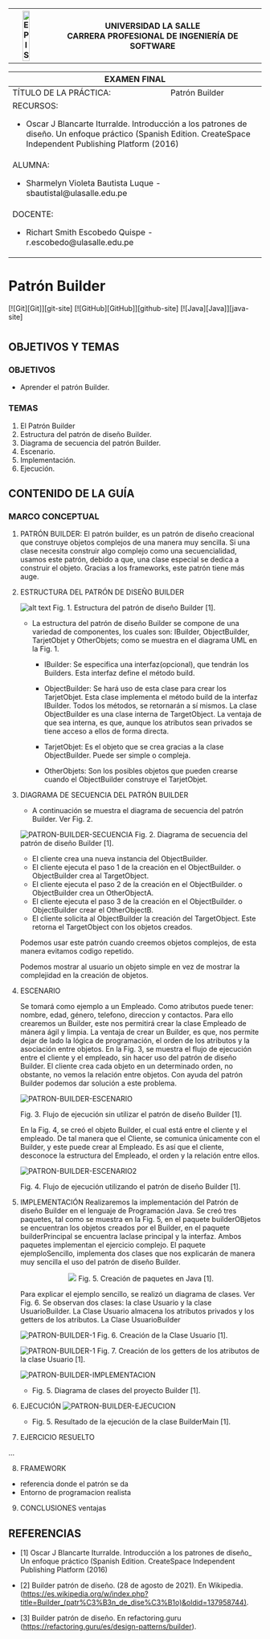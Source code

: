 <div align="center">
<table>
    <theader>
        <tr>
            <th><img src="https://github.com/rescobedoulasalle/git_github/blob/main/ulasalle.png?raw=true" alt="EPIS" style="width:50%; height:auto"/></th>
            <th>
                <span style="font-weight:bold;">UNIVERSIDAD LA SALLE</span><br />
                <span style="font-weight:bold;">CARRERA PROFESIONAL DE INGENIERÍA DE SOFTWARE</span>
            </th>            
        </tr>
    </theader>
    
</table>
</div>
 
<table>
   <theader>
       <tr><th colspan="2">EXAMEN FINAL</th></tr>
    </theader>
<tbody>  

<tr><td>TÍTULO DE LA PRÁCTICA:</td><td>Patrón Builder</td></tr>
<tr><td colspan="2">RECURSOS:
    <ul>
    <li>Oscar J Blancarte Iturralde. Introducción a los patrones de diseño. Un enfoque práctico (Spanish Edition. CreateSpace Independent Publishing Platform (2016)</li>
    </ul>
</td>
</<tr>
<tr><td colspan="2">ALUMNA:
    <ul>
        <li>Sharmelyn Violeta Bautista Luque - sbautistal@ulasalle.edu.pe</li>
    </ul>
</td>
</<tr>


<tr>
<tr><td colspan="2">DOCENTE:
    <ul>
        <li>Richart Smith Escobedo Quispe  - r.escobedo@ulasalle.edu.pe</li>
    </ul>
</td>
</<tr>
</tdbody>
</table>

# Patrón Builder
 
[![Git][Git]][git-site]
[![GitHub][GitHub]][github-site]
[![Java][Java]][java-site]

#

## OBJETIVOS Y TEMAS

### OBJETIVOS
- Aprender el patrón Builder.

### TEMAS
1.  El Patrón Builder
2.  Estructura del patrón de diseño Builder.
3.  Diagrama de secuencia del patrón Builder.
4.  Escenario.
5.  Implementación.
6.  Ejecución.

## CONTENIDO DE LA GUÍA

### MARCO CONCEPTUAL

1. PATRÓN BUILDER:
    El patrón builder, es un patrón de diseño creacional que construye objetos complejos de una manera muy sencilla. Si una clase necesita construir algo complejo como una secuencialidad, usamos este patrón, debido a que, una clase especial se dedica a construir el objeto. Gracias a los frameworks, este patrón tiene más auge. 

2. ESTRUCTURA DEL PATRÓN DE DISEÑO BUILDER  

    ![alt text](https://github.com/SharmelynVioleta/Patron_Builder/blob/master/imagenes/patron_builder_estructura.JPG)
     Fig. 1. Estructura del patrón de diseño Builder [1].

    - La estructura del patrón de diseño Builder se compone de una variedad de componentes, los cuales son: IBuilder, ObjectBuilder, TarjetObjet y  OtherObjets; como se muestra en el diagrama UML en la Fig. 1.
        - IBuilder: Se especifica una interfaz(opcional), que tendrán los Builders. Esta interfaz define el método build.
       
        - ObjectBuilder: Se hará uso de esta clase para crear los TarjetObjet. Esta clase implementa el método build de la interfaz IBuilder. Todos los métodos, se retornarán a sí mismos. La clase ObjectBuilder es una clase interna de TargetObject. La ventaja de que sea interna, es que, aunque los atributos sean privados se tiene acceso a ellos de forma directa.  

        - TarjetObjet: Es el objeto que se crea gracias a la clase ObjectBuilder. Puede ser simple o compleja. 

        - OtherObjets: Son los posibles objetos que pueden crearse cuando el ObjectBuilder construye el TarjetObjet.


3. DIAGRAMA DE SECUENCIA DEL PATRÓN BUILDER
    - A continuación se muestra el diagrama de secuencia del patrón Builder. Ver Fig. 2.  

    ![PATRON-BUILDER-SECUENCIA](https://github.com/SharmelynVioleta/Patron_Builder/blob/master/imagenes/patron_builder_secuencia.JPG)
    Fig. 2.  Diagrama de secuencia del patrón de diseño Builder [1]. 
   
   - El cliente crea una nueva instancia del ObjectBuilder.
   - El cliente ejecuta el paso 1 de la creación en el ObjectBuilder.
        o ObjectBuilder crea al TargetObject.
   - El cliente ejecuta el paso 2 de la creación en el ObjectBuilder.
        o ObjectBuilder crea un OtherObjectA.
   - El cliente ejecuta el paso 3 de la creación en el ObjectBuilder.
        o ObjectBuilder crear el OtherObjectB.
   - El cliente solicita al ObjectBuilder la creación del TargetObject. Este retorna el TargetObject con los objetos creados.

    Podemos usar este patrón  cuando creemos objetos complejos, de esta manera evitamos codigo repetido. 

    Podemos mostrar al usuario un objeto simple en vez de mostrar la complejidad en la creación de objetos.
 
4.  ESCENARIO

    Se tomará como ejemplo a un Empleado. Como atributos puede tener: nombre, edad, género, telefono, direccion y contactos. Para ello crearemos un Builder, este nos permitirá crear la clase Empleado de mánera ágil y limpia.  La ventaja de crear un Builder, es que,  nos permite dejar de lado la lógica de programación, el orden de los atributos y la asociación entre objetos. En la Fig. 3, se muestra el flujo de ejecución entre el cliente y el empleado, sin hacer uso del patrón de diseño Builder. El cliente crea cada objeto en un determinado orden, no obstante, no vemos la relación entre objetos. Con ayuda del patrón Builder podemos dar solución a este problema.  

    ![PATRON-BUILDER-ESCENARIO](https://github.com/SharmelynVioleta/Patron_Builder/blob/master/imagenes/patron_builder_escenario.JPG)
    
    
    Fig. 3. Flujo de ejecución sin utilizar el patrón de diseño Builder  [1].

    En la Fig. 4, se creó el objeto Builder, el cual está entre el cliente y el empleado. De tal manera que el Cliente, se comunica únicamente con el Builder, y este puede crear al Empleado. Es así que el cliente, desconoce la estructura del Empleado, el orden y la relación entre ellos.  

    ![PATRON-BUILDER-ESCENARIO2](https://github.com/SharmelynVioleta/Patron_Builder/blob/master/imagenes/patron_builder_escenario2.JPG)
    
    
    Fig. 4. Flujo de ejecución utilizando el patrón de diseño Builder  [1].

5. IMPLEMENTACIÓN
    Realizaremos la implementación del Patrón de diseño Builder en el lenguaje de Programación Java. Se creó tres paquetes, tal como se muestra en la Fig. 5, en el paquete builderOBjetos se encuentran los objetos creados por el Builder, en el paquete builderPrincipal se encuentra laclase principal y la interfaz. Ambos paquetes implementan el ejercicio complejo. El paquete ejemploSencillo, implementa dos clases que nos explicarán de manera muy sencilla el uso del patrón de diseño Builder.
    <p align="center"> 
    <img src="https://github.com/SharmelynVioleta/Patron_Builder/blob/master/imagenes/0patron_builder_implementacion.JPG" />   
    
    <span> 
            Fig. 5. Creación de paquetes en Java [1].
    </span>
    </p>

    Para explicar el ejemplo sencillo, se realizó un diagrama de clases. Ver Fig. 6. Se observan dos clases: la clase Usuario y la clase UsuarioBuilder. La Clase Usuario almacena los atributos privados y los getters de los atributos.   La Clase UsuarioBuilder


    ![PATRON-BUILDER-1](https://github.com/SharmelynVioleta/Patron_Builder/blob/master/imagenes/0patron_builder_ejercicio1.JPG)
    Fig. 6. Creación de la Clase Usuario [1].


    ![PATRON-BUILDER-1](https://github.com/SharmelynVioleta/Patron_Builder/blob/master/imagenes/2patron_builder_ejercicio1.JPG)
    Fig. 7. Creación de los getters de los atributos de la clase Usuario [1].

    ![PATRON-BUILDER-IMPLEMENTACION](https://github.com/SharmelynVioleta/Patron_Builder/blob/master/imagenes/patron_builder_implementacion.JPG)
    - Fig. 5. Diagrama de clases del proyecto Builder [1].

6. EJECUCIÓN
    ![PATRON-BUILDER-EJECUCION](https://github.com/SharmelynVioleta/Patron_Builder/blob/master/imagenes/patron_builder_ejecucion.jpg)

    - Fig. 5. Resultado de la ejecución de la clase BuilderMain [1].

    
7. EJERCICIO RESUELTO

...



8. FRAMEWORK

- referencia donde el patrón se da 
- Entorno de programacion realista 

9. CONCLUSIONES
    ventajas 
 

## REFERENCIAS
- [1]  Oscar J Blancarte Iturralde. Introducción a los patrones de diseño_ Un enfoque práctico (Spanish Edition. CreateSpace Independent Publishing Platform (2016)
- [2] Builder  patrón de diseño. (28 de agosto de 2021). En Wikipedia.  (https://es.wikipedia.org/w/index.php?title=Builder_(patr%C3%B3n_de_dise%C3%B1o)&oldid=137958744).
 

- [3] Builder  patrón de diseño. En refactoring.guru (https://refactoring.guru/es/design-patterns/builder).
 
